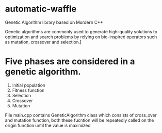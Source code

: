 # automatic-waffle
Genetic Algorithm library based on  Mordern C++

 Genetic algorithms are commonly used to generate high-quality solutions to optimization and search problems by relying on
 bio-inspired operators such as mutation, crossover and selection.[

# Five phases are considered in a genetic algorithm.

   1)  Initial population
   2)  Fitness function
   3) Selection
   4) Crossover
   5) Mutation

File main.cpp contains GeneticAlgorithm class which consists of cross_over and mutation function, both these fucntion will be repeatedly called on the origin function until the
value is maximized
